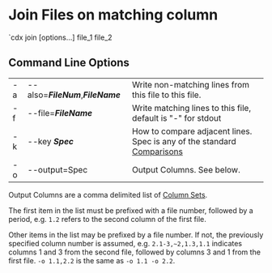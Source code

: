 # Join Files on matching column
`cdx join [options...] file_1 file_2

## Command Line Options

||||
|---|---|---|
|-a|--also=**_FileNum_**,**_FileName_**|Write non-matching lines from this file to this file.|
|-f|--file=**_FileName_**|Write matching lines to this file, default is "-" for stdout|
| -k | --key **_Spec_** | How to compare adjacent lines. Spec is any of the standard [Comparisons](Comparisons.md) |
|-o|--output=Spec|Output Columns. See below.|

Output Columns are a comma delimited list of [Column Sets](NamedColumns.md). 

The first item in the list must be prefixed with a file number, followed by a period, e.g. `1.2` refers to the second column of the first file.

Other items in the list may be prefixed by a file number. If not, the previously specified column number is assumed, e.g. `2.1-3,~2,1.3,1.1` indicates
columns 1 and 3 from the second file, followed by columns 3 and 1 from the first file. `-o 1.1,2.2` is the same as `-o 1.1 -o 2.2`.
